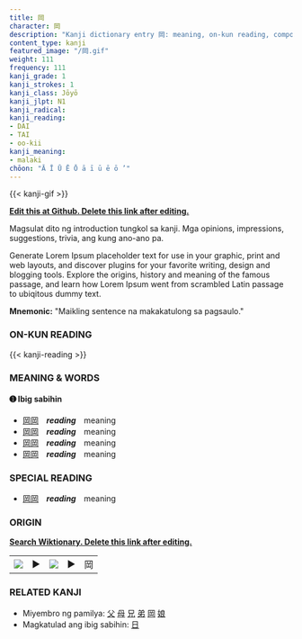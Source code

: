 ```yaml
---
title: 岡
character: 岡
description: "Kanji dictionary entry 岡: meaning, on-kun reading, compounds, origin, related kanji"
content_type: kanji
featured_image: "/岡.gif"
weight: 111
frequency: 111
kanji_grade: 1
kanji_strokes: 1
kanji_class: Jōyō
kanji_jlpt: N1
kanji_radical: 
kanji_reading: 
- DAI
- TAI
- oo-kii
kanji_meaning:
- malaki
chōon: "Ā Ī Ū Ē Ō ā ī ū ē ō ’"
---
```

[//]: # (Don't edit the line below. Kanji animated GIF code is automatically generated.)
{{< kanji-gif >}}

[//]: # (Edit below this line.)

**[Edit this at Github. Delete this link after editing.](https://github.com/tim0g/tim/tree/main/content/kanji/岡/index.md)**

Magsulat dito ng introduction tungkol sa kanji. Mga opinions, impressions, suggestions, trivia, ang kung ano-ano pa.

Generate Lorem Ipsum placeholder text for use in your graphic, print and web layouts, and discover plugins for your favorite writing, design and blogging tools. Explore the origins, history and meaning of the famous passage, and learn how Lorem Ipsum went from scrambled Latin passage to ubiqitous dummy text.
 
**Mnemonic:** "Maikling sentence na makakatulong sa pagsaulo."

### ON-KUN READING

[//]: # (Don't edit the line below. ON-KUN READING code is automatically generated.)
{{< kanji-reading >}}

### MEANING & WORDS

#### ➊ **Ibig sabihin**
  - [岡](../岡)[岡](../岡)　***reading***　meaning
  - [岡](../岡)[岡](../岡)　***reading***　meaning
  - [岡](../岡)[岡](../岡)　***reading***　meaning
  - [岡](../岡)[岡](../岡)　***reading***　meaning

### SPECIAL READING
  - [岡](../岡)[岡](../岡)　***reading***　meaning

### ORIGIN

**[Search Wiktionary. Delete this link after editing.](https://wiktionary.org/wiki/岡)**
<table class="kanji-table"><tr><td>
<img src="60px-岡-bronze.svg.png">
</td><td>▶</td><td>
<img src="60px-岡-oracle.svg.png">
</td><td>▶</td>
<td class="kanji-origin">岡</td>
</tr></table>

### RELATED KANJI
- Miyembro ng pamilya: [父](../父) [母](../母) [兄](../兄) [弟](../弟) [岡](../岡) [娘](../娘)
- Magkatulad ang ibig sabihin: [日](../日)
